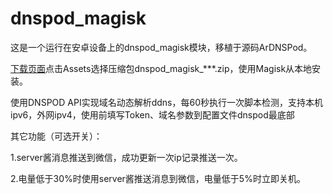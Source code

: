 # dnspod_magisk
这是一个运行在安卓设备上的dnspod_magisk模块，移植于源码ArDNSPod。

[下载页面](https://github.com/410154425/dnspod_magisk/releases)点击Assets选择压缩包dnspod_magisk_***.zip，使用Magisk从本地安装。

使用DNSPOD API实现域名动态解析ddns，每60秒执行一次脚本检测，支持本机ipv6，外网ipv4，使用前填写Token、域名参数到配置文件dnspod最底部

其它功能（可选开关）：

1.server酱消息推送到微信，成功更新一次ip记录推送一次。

2.电量低于30%时使用server酱推送消息到微信，电量低于5%时立即关机。
